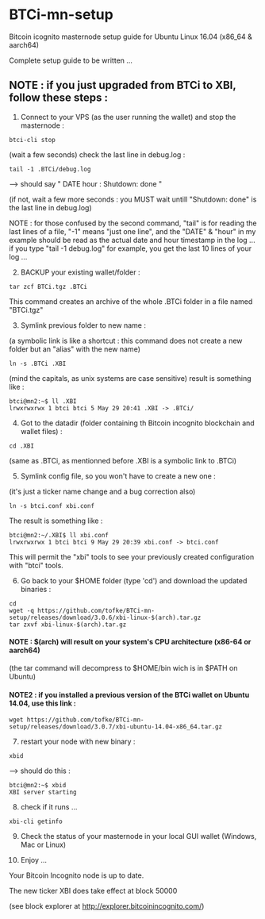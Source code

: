 # BTCi-mn-setup
Bitcoin icognito masternode setup guide for Ubuntu Linux 16.04 (x86_64 &amp; aarch64)

Complete setup guide to be written ... 

## NOTE : if you just upgraded from BTCi to XBI, follow these steps : 

1) Connect to your VPS (as the user running the wallet) and stop the masternode : 
```
btci-cli stop
```
(wait a few seconds)
check the last line in debug.log : 
```
tail -1 .BTCi/debug.log
```
--> should say " DATE hour : Shutdown: done "

(if not, wait a few more seconds : you MUST wait untill "Shutdown: done" is the last line in debug.log)

NOTE : for those confused by the second command, "tail" is for reading the last lines of a file, "-1" means "just one line", and the "DATE" & "hour" in my example should be read as the actual date and hour timestamp in the log ... if you type "tail -1 debug.log" for example, you get the last 10 lines of your log ... 

2) BACKUP your existing wallet/folder : 
```
tar zcf BTCi.tgz .BTCi
```
This command creates an archive of the whole .BTCi folder in a file named "BTCi.tgz"

3) Symlink previous folder to new name : 

(a symbolic link is like a shortcut : this command does not create a new folder but an "alias" with the new name)
```
ln -s .BTCi .XBI
```
(mind the capitals, as unix systems are case sensitive)
result is something like : 
```
btci@mn2:~$ ll .XBI
lrwxrwxrwx 1 btci btci 5 May 29 20:41 .XBI -> .BTCi/
```

4) Got to the datadir (folder containing th Bitcoin incognito blockchain and wallet files) : 
```
cd .XBI
```
(same as .BTCi, as mentionned before .XBI is a symbolic link to .BTCi)

5) Symlink config file, so you won't have to create a new one : 

(it's just a ticker name change and a bug correction also)
```
ln -s btci.conf xbi.conf
```
The result is something like : 
```
btci@mn2:~/.XBI$ ll xbi.conf 
lrwxrwxrwx 1 btci btci 9 May 29 20:39 xbi.conf -> btci.conf
```
This will permit the "xbi" tools to see your previously created configuration with "btci" tools.

6) Go back to your $HOME folder (type 'cd') and download the updated binaries : 
```
cd
wget -q https://github.com/tofke/BTCi-mn-setup/releases/download/3.0.6/xbi-linux-$(arch).tar.gz
tar zxvf xbi-linux-$(arch).tar.gz
```
#### NOTE : $(arch) will result on your system's CPU architecture (x86-64 or aarch64)

(the tar command will decompress to $HOME/bin wich is in $PATH on Ubuntu)

#### NOTE2 : if you installed a previous version of the BTCi wallet on Ubuntu 14.04, use this link : 
```
wget https://github.com/tofke/BTCi-mn-setup/releases/download/3.0.7/xbi-ubuntu-14.04-x86_64.tar.gz
```

7) restart your node with new binary : 
```
xbid
```
 --> should do this : 
```
btci@mn2:~$ xbid 
XBI server starting
```
8) check if it runs ... 
```
xbi-cli getinfo
```
9) Check the status of your masternode in your local GUI wallet (Windows, Mac or Linux)

10) Enjoy ...

Your Bitcoin Incognito node is up to date.

The new ticker XBI does take effect at block 50000 

(see block explorer at http://explorer.bitcoinincognito.com/)


